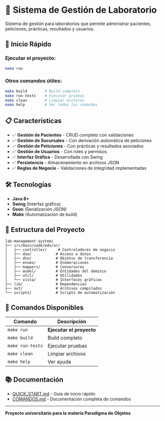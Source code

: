 # 🏥 Sistema de Gestión de Laboratorio

Sistema de gestión para laboratorios que permite administrar pacientes, peticiones, prácticas, resultados y usuarios.

## 🚀 Inicio Rápido

### Ejecutar el proyecto:
```bash
make run
```

### Otros comandos útiles:
```bash
make build        # Build completo
make run-tests    # Ejecutar pruebas
make clean        # Limpiar archivos
make help         # Ver todos los comandos
```

## 📋 Características

- ✅ **Gestión de Pacientes** - CRUD completo con validaciones
- ✅ **Gestión de Sucursales** - Con derivación automática de peticiones
- ✅ **Gestión de Peticiones** - Con prácticas y resultados asociados
- ✅ **Gestión de Usuarios** - Con roles y permisos
- ✅ **Interfaz Gráfica** - Desarrollada con Swing
- ✅ **Persistencia** - Almacenamiento en archivos JSON
- ✅ **Reglas de Negocio** - Validaciones de integridad implementadas

## 🛠️ Tecnologías

- **Java 8+**
- **Swing** (Interfaz gráfica)
- **Gson** (Serialización JSON)
- **Make** (Automatización de build)

## 📁 Estructura del Proyecto

```
lab-management-system/
├── src/main/uade/edu/ar/
│   ├── controller/     # Controladores de negocio
│   ├── dao/           # Acceso a datos
│   ├── dto/           # Objetos de transferencia
│   ├── enums/         # Enumeraciones
│   ├── mappers/       # Conversores
│   ├── model/         # Entidades del dominio
│   ├── util/          # Utilidades
│   └── vista/         # Interfaces gráficas
├── lib/               # Dependencias
├── out/               # Archivos compilados
└── scripts/           # Scripts de automatización
```

## 🎯 Comandos Disponibles

| Comando | Descripción |
|---------|-------------|
| `make run` | **Ejecutar el proyecto** |
| `make build` | Build completo |
| `make run-tests` | Ejecutar pruebas |
| `make clean` | Limpiar archivos |
| `make help` | Ver ayuda |

## 📚 Documentación

- [QUICK_START.md](QUICK_START.md) - Guía de inicio rápido
- [COMANDOS.md](COMANDOS.md) - Documentación completa de comandos

---

**Proyecto universitario para la materia Paradigma de Objetos**
